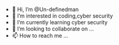 - 👋 Hi, I’m @Un-definedman
- 👀 I’m interested in coding,cyber security
- 🌱 I’m currently learning cyber security
- 💞️ I’m looking to collaborate on ...
- 📫 How to reach me ...

<!---
Un-definedman/Un-definedman is a ✨ special ✨ repository because its `README.md` (this file) appears on your GitHub profile.
You can click the Preview link to take a look at your changes.
--->
